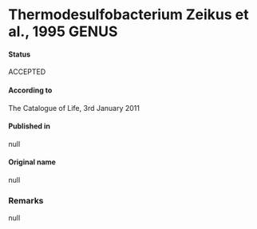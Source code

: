 Thermodesulfobacterium Zeikus et al., 1995 GENUS
=======

#### Status
ACCEPTED

#### According to
The Catalogue of Life, 3rd January 2011

#### Published in
null

#### Original name
null

### Remarks
null